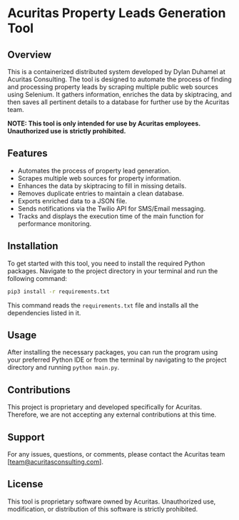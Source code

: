 # Acuritas Property Leads Generation Tool

## Overview

This is a containerized distributed system developed by Dylan Duhamel at Acuritas Consulting. The tool is designed to automate the process of finding and processing property leads by scraping multiple public web sources using Selenium. It gathers information, enriches the data by skiptracing, and then saves all pertinent details to a database for further use by the Acuritas team.

**NOTE: This tool is only intended for use by Acuritas employees. Unauthorized use is strictly prohibited.**

## Features

- Automates the process of property lead generation.
- Scrapes multiple web sources for property information.
- Enhances the data by skiptracing to fill in missing details.
- Removes duplicate entries to maintain a clean database.
- Exports enriched data to a JSON file.
- Sends notifications via the Twilio API for SMS/Email messaging.
- Tracks and displays the execution time of the main function for performance monitoring.

## Installation

To get started with this tool, you need to install the required Python packages. Navigate to the project directory in your terminal and run the following command:

```sh
pip3 install -r requirements.txt
```

This command reads the `requirements.txt` file and installs all the dependencies listed in it.

## Usage

After installing the necessary packages, you can run the program using your preferred Python IDE or from the terminal by navigating to the project directory and running `python main.py`.

## Contributions

This project is proprietary and developed specifically for Acuritas. Therefore, we are not accepting any external contributions at this time. 

## Support

For any issues, questions, or comments, please contact the Acuritas team [team@acuritasconsulting.com].

## License

This tool is proprietary software owned by Acuritas. Unauthorized use, modification, or distribution of this software is strictly prohibited.
